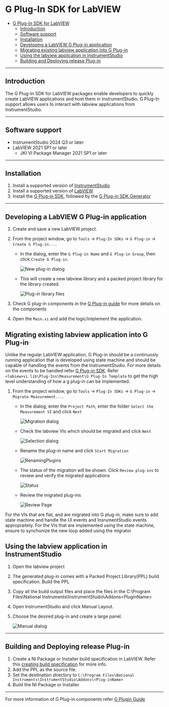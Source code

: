 # G Plug-In SDK for LabVIEW

- [G Plug-In SDK for LabVIEW](#g-plug-in-sdk-for-labview)
  - [Introduction](#introduction)
  - [Software support](#software-support)
  - [Installation](#installation)
  - [Developing a LabVIEW G Plug-in application](#developing-a-labview-g-plug-in-application)
  - [Migrating existing labview application into G Plug-in](#migrating-existing-labview-application-into-g-plug-in)
  - [Using the labview application in InstrumentStudio](#using-the-labview-application-in-instrumentstudio)
  - [Building and Deploying release Plug-in](#building-and-deploying-release-plug-in)

---

## Introduction

The G Plug-In SDK for LabVIEW packages enable developers to quickly create LabVIEW applications and host them in InstrumentStudio. G Plug-In support allows users to interact with labview applications from InstrumentStudio.

---

## Software support

- InstrumentStudio 2024 Q3 or later
- LabVIEW 2021 SP1 or later
  - JKI VI Package Manager 2021 SP1 or later

---

## Installation

1. Install a supported version of
   [InstrumentStudio](https://www.ni.com/en/support/downloads/software-products/download.instrumentstudio.html#494650)
2. Install a supported version of
   [LabVIEW](https://www.ni.com/en/support/downloads/software-products/download.labview.html#487445)
3. Install the [G Plug-in SDK](https://github.com/ni/g-plugin-labview/releases/download/v2.0.0.2/ni_lib_g_plugin_sdk-2.0.0.2.vip), followed by the [G Plug-in SDK Generator](https://github.com/ni/g-plugin-labview/releases/download/v2.0.0.2/ni_lib_g_plug_in_sdk_generator-2.0.0.2.vip)

---

## Developing a LabVIEW G Plug-in application

1. Create and save a new LabVIEW project.

2. From the project window, go to `Tools` → `Plug-In SDKs` → `G Plug-in` → `Create G Plug-in...`.
    - In the dialog, enter the `G Plug-in Name` and `G Plug-in Group`, then click `Create G Plug-in`.

        ![New plug-in dialog](images/Startup.png)

    - This will create a new labview library and a packed project library for the library created.

        ![Plug-in library files](images/LibraryImage.png)

3. Check G plug-in components in the [G Plug-in guide](https://github.com/ni/g-plugin-labview/releases/download/v1.0.0.1/G_Plug-in_Guide.pdf) for more details on the components
4. Open the `Main.vi` and add the logic/implement the application.


## Migrating existing labview application into G Plug-in

Unlike the regular LabVIEW application, G Plug-in should be a continuosly running application that is developed using state machine and should be capable of handling the events from the InstrumentStudio. For more details on the events to be handled refer [G Plug-in SDK](https://github.com/ni/g-plugin-labview/releases/download/v1.0.0.1/G_Plug-in_SDK_Reference.pdf). Refer `<labiew>vi.lib\Plug-Ins\Measurement\G Plug-In Template` to get the high level understanding of how a g plug-in can be implemented. 

1. From the project window, go to `Tools` → `Plug-In SDKs` → `G Plug-in` → `Migrate Measurement...`.
    - In the dialog, enter the `Project Path`, enter the folder `Select the Measurement VI` and click `Next`
  
      ![Migration dialog](images/MigrationInit.png)

    - Check the labview VIs which should be migrated and click `Next`

      ![Selection dialog](images/SelectMeasurement.png)

    - Rename the plug-in name and click `Start Migration`

      ![RenamingPlugins](images/RenamingPlugins.png)

    - The status of the migration will be shown. Click `Review plug-ins` to review and verify the migrated applications

      ![Status](images/Status.png)

    - Review the migrated plug-ins

      ![Review Page](images/ReviewPage.png)

For the VIs that are flat, and are migrated into G plug-in, make sure to add state machine and handle the UI events and InsrumentStudio events appropraitely.
For the VIs that are implemented using the state machine, ensure to synchonize the new loop added using the migrator


## Using the labview application in InstrumentStudio

1.	Open the labview project
2.	The generated plug-in comes with a Packed Project Library(PPL) build specification. Build the PPL
3.	Copy all the build output files and place the files in the C:\Program Files\National Instruments\InstrumentStudio\Addons\<PluginName>
4.	Open InstrumentStudio and click Manual Layout.
5.	Choose the desired plug-in and create a large panel.

      ![Manual dialog](images/AddManual.png)

---

## Building and Deploying release Plug-in

1.	Create a NI Package or Installer build specification in LabVIEW. Refer this [creating build specification](https://www.ni.com/docs/en-US/bundle/labview/page/building-and-distributing-applications.html) for more info.
2.	Add the PPL as the source file.
3.	Set the destination directory to `C:\Program Files\National Instruments\InstrumentStudio\Addons\<Plug-inName>`
4.	Build the NI Package or Installer

---

For more information of G Plug-in components refer [G Plugin Guide](https://github.com/ni/g-plugin-labview/releases/download/v2.0.0.2/G_Plugin_Guide.pdf)